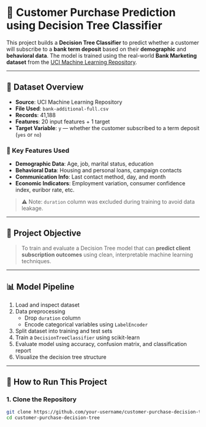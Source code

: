 # 🧠 Customer Purchase Prediction using Decision Tree Classifier

This project builds a **Decision Tree Classifier** to predict whether a customer will subscribe to a **bank term deposit** based on their **demographic** and **behavioral data**. The model is trained using the real-world **Bank Marketing dataset** from the [UCI Machine Learning Repository](https://archive.ics.uci.edu/ml/datasets/Bank+Marketing).

---

## 📁 Dataset Overview

- **Source**: UCI Machine Learning Repository
- **File Used**: `bank-additional-full.csv`
- **Records**: 41,188
- **Features**: 20 input features + 1 target
- **Target Variable**: `y` — whether the customer subscribed to a term deposit (`yes` or `no`)

### 🔑 Key Features Used

- **Demographic Data**: Age, job, marital status, education
- **Behavioral Data**: Housing and personal loans, campaign contacts
- **Communication Info**: Last contact method, day, and month
- **Economic Indicators**: Employment variation, consumer confidence index, euribor rate, etc.

> ⚠️ Note: `duration` column was excluded during training to avoid data leakage.

---

## 🎯 Project Objective

> To train and evaluate a Decision Tree model that can **predict client subscription outcomes** using clean, interpretable machine learning techniques.

---

## 📊 Model Pipeline

1. Load and inspect dataset
2. Data preprocessing
   - Drop `duration` column
   - Encode categorical variables using `LabelEncoder`
3. Split dataset into training and test sets
4. Train a `DecisionTreeClassifier` using scikit-learn
5. Evaluate model using accuracy, confusion matrix, and classification report
6. Visualize the decision tree structure

---

## 🚀 How to Run This Project

### 1. Clone the Repository
```bash
git clone https://github.com/your-username/customer-purchase-decision-tree.git
cd customer-purchase-decision-tree
